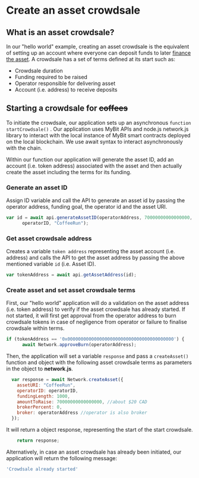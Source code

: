# Create an asset crowdsale

## What is an asset crowdsale?

In our "hello world" example, creating an asset crowdsale is the equivalent of setting up an account where everyone can deposit funds to later [finance the asset](https://developer.mybit.io/hello-network/fund-an-asset-crowdsale). A crowdsale has a set of terms defined at its start such as: 

* Crowdsale duration
* Funding required to be raised
* Operator responsible for delivering asset
* Account \(i.e. address\) to receive deposits

## Starting a crowdsale for ~~coffees~~

To initiate the crowdsale, our application sets up an asynchronous `function startCrowdsale()` . Our application uses MyBit APIs and node.js network.js library to interact with the local instance of MyBit smart contracts deployed on the local blockchain.  We use await syntax to interact asynchronously with the chain.

Within our function our application will generate the asset ID, add an account \(i.e. token address\) associated with the asset and then actually create the asset including the terms for its funding. 

### Generate an asset ID

Assign ID variable and call the API to generate an asset id by passing the operator address, funding goal, the operator id and the asset URI. 

```javascript
var id = await api.generateAssetID(operatorAddress, 70000000000000000,
      operatorID, "CoffeeRun");
```

### Get asset crowdsale address

Creates a variable `token address` representing the asset account \(i.e. address\) and calls the API to get the asset address by passing the above mentioned variable `id` \(i.e. Asset ID\). 

```javascript
var tokenAddress = await api.getAssetAddress(id);
```

### Create asset and set asset crowdsale terms

First, our "hello world" application will do a validation on the asset address \(i.e. token address\) to verify if the asset crowdsale has already started. If not started, it will first get approval from the operator address to burn crowdsale tokens in case of negligence from operator or failure to finalise crowdsale within terms.   

```javascript
if (tokenAddress == '0x0000000000000000000000000000000000000000') {
      await Network.approveBurn(operatorAddress);
```

Then, the application will set a variable `response` and pass a `createAsset()` function and object with the following asset crowdsale terms as parameters in the object to **network.js**. 

```javascript
  var response = await Network.createAsset({
    assetURI: "CoffeeRun",
    operatorID: operatorID,
    fundingLength: 1000,
    amountToRaise: 70000000000000000, //about $20 CAD
    brokerPercent: 0,
    broker: operatorAddress //operator is also broker
  });  
```

It will return a object response, representing the start of the start crowdsale. 

```javascript
    return response;
```

Alternatively, in case an asset crowdsale has already been initiated, our application will return the following message:

```javascript
'Crowdsale already started'
```



## 





